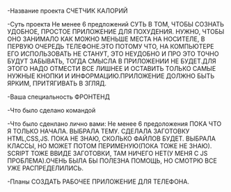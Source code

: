 
-Название проекта                                       СЧЕТЧИК КАЛОРИЙ

-Суть проекта Не менее 6 предложений                    СУТЬ В ТОМ, ЧТОБЫ СОЗНАТЬ УДОБНОЕ, ПРОСТОЕ ПРИЛОЖЕНИЕ ДЛЯ ПОХУДЕНИЯ. НУЖНО, ЧТОБЫ ОНО ЗАНИМАЛО КАК МОЖНО МЕНЬШЕ                                                           МЕСТА НА НОСИТЕЛЕ, В ПЕРВУЮ ОЧЕРЕДЬ ТЕЛЕФОНЕ.ЭТО ПОТОМУ ЧТО, НА КОМПЬЮТЕРЕ ЕГО ИСПОЛЬЗОВАТЬ НЕ СТАНУТ, ЭТО                                                               НЕУДОБНО И ПРО ЭТО ТОЧНО БУДУТ ЗАБЫВАТЬ, ТОГДА СМЫСЛА В ПРИЛОЖЕНИИ НЕ БУДЕТ.ДЛЯ ЭТОГО НАДО ОТМЕСТИ ВСЕ ЛИШНЕЕ И                                                           ОСТАВИТЬ ТОЛЬКО САМЫЕ НУЖНЫЕ КНОПКИ И ИНФОРМАЦИЮ.ПРИЛОЖЕНИЕ ДОЛЖНО БЫТЬ ЯРКИМ, ПРИТЯГИВАТЬ В ЗГЛЯД.

-Ваша специальность                                     ФРОНТЕНД

-Что было сделано командой                             

-Что было сденлано лично вами: Не менее 6 предоложения  ПОКА ЧТО Я ТОЛЬКО НАЧАЛА. ВЫБРАЛА ТЕМУ. СДЕЛАЛА ЗАГОТОВКУ HTML,CSS,JS. ПОКА НЕ ЗНАЮ, СКОЛЬКО ФАЙЛОВ БУДЕТ.                                                               ВЫБРАЛА КЛАССЫ, НО МОЖЕТ ПОТОМ ПЕРИМЕНУЮ(ПОКА ТОЖЕ НЕ ЗНАЮ). SCRIPT ТОЖЕ ВВИДЕ ЗАГОТОВКИ, ТАМ НИЧЕГО НЕТ(У                                                               МЕНЯ С JS ПРОБЛЕМА).ОЧЕНЬ БЫЛА БЫ ПОЛЕЗНА ПОМОЩЬ, НО СМОТРЮ ВСЕ УЖЕ РАСПРЕДЕЛИЛИСЬ.

-Планы                                                  СОЗДАТЬ РАБОЧЕЕ ПРИЛОЖЕНИЕ ДЛЯ ТЕЛЕФОНА.
